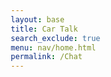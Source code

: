 ```yaml
---
layout: base
title: Car Talk
search_exclude: true
menu: nav/home.html
permalink: /Chat
---
```


<html lang="en">
<head>
    <meta charset="UTF-8">
    <meta name="viewport" content="width=device-width, initial-scale=1.0">
    <title>Chat</title>
    <link rel="stylesheet" href="styles.css">
    <style>
        /* Reset some default browser styles */
        * {
            box-sizing: border-box;
            margin: 0;
            padding: 0;
        }

        body {
            font-family: Arial, sans-serif;
            background-color: #f4f4f4; /* Light background color */
        }

        /* Outer container to center chat content */
        .chat-container {
            max-width: 800px;         /* Limit maximum width */
            margin: 40px auto;        /* Center horizontally, add top/bottom spacing */
            background-color: #fff;   /* White background */
            border-radius: 8px;       /* Rounded corners */
            box-shadow: 0 2px 10px rgba(0, 0, 0, 0.1);
            display: flex;
            flex-direction: column;   /* Stack elements vertically */
            height: 80vh;             /* Occupy 80% of viewport height */
            overflow: hidden;         /* Hide overflow if needed */
        }

        /* Scrollable area for chat messages */
        .chat-box {
            flex: 1;                  /* Grow to fill space */
            padding: 20px;            /* Inner spacing */
            overflow-y: auto;         /* Enable vertical scroll */
        }

        /* Individual message container */
        .message-box {
            position: relative;       /* So we can position edit/delete buttons */
            margin-bottom: 15px;      /* Space between messages */
            max-width: 70%;           /* Limit message bubble width */
            padding: 10px 15px;
            border-radius: 8px;
            word-wrap: break-word;     /* Wrap long text */
        }

        /* Example styling for 'sent' vs 'received' messages */
        .sent-message {
            background-color: #e3f2fd; /* Light blue background */
            margin-left: auto;         /* Push bubble to the right */
        }

        .received-message {
            background-color: #f5f5f5; /* Light gray background */
            margin-right: auto;        /* Push bubble to the left */
        }

        /* Button container in top-right of each message */
        .button-container {
            position: absolute;
            top: 5px;
            right: 10px;
            display: flex;
            gap: 5px;
        }

        /* Edit/Delete buttons */
        .edit-button,
        .delete-button {
            background: none;
            border: none;
            color: #007bff;
            cursor: pointer;
            font-size: 0.85em;
            padding: 2px 5px;
            border-radius: 3px;
            transition: background-color 0.2s, color 0.2s;
        }
        .edit-button:hover,
        .delete-button:hover {
            background-color: #e2e6ea;
            color: #0056b3;
        }

        /* Footer form for new messages */
        #chatForm {
            display: flex;
            padding: 15px;
            border-top: 1px solid #ddd;
        }
        #messageInput {
            flex: 1;                /* Grow to fill space */
            border: 1px solid #ccc;
            border-radius: 5px;
            padding: 10px;
            margin-right: 10px;
            font-size: 1em;
        }
        .send-button {
            border: none;
            border-radius: 5px;
            background-color: #28a745;
            color: white;
            padding: 10px 20px;
            cursor: pointer;
            font-size: 1em;
            transition: background-color 0.3s;
        }
        .send-button:hover {
            background-color: #218838;
        }
    </style>
</head>
<body>
    <div class="chat-container">
        <div class="chat-box" id="chatBox">
            <!-- Example static messages for demonstration -->
            <div class="message-box sent-message">
                <div class="button-container">
                    <button class="edit-button">Edit</button>
                    <button class="delete-button">Delete</button>
                </div>
                <strong>You</strong><br>
                Hello!
            </div>
            <div class="message-box received-message">
                <div class="button-container">
                    <button class="edit-button">Edit</button>
                    <button class="delete-button">Delete</button>
                </div>
                <strong>User123</strong><br>
                Hi there!
            </div>
        </div>
        <form id="chatForm">
            <input type="text" id="messageInput" placeholder="Type your message..." required>
            <button type="submit" class="send-button">Send</button>
        </form>
    </div>        

    <script type="module">
        import { getAllChat, postChat, deleteChat, updateChat } from "{{site.baseurl}}/assets/js/api/carChat.js";

        // Function to create a chat message display with delete and edit buttons
        function createMessageDisplay(message) {
            // Container
            const messageBox = document.createElement("div");
            messageBox.classList.add("message-box");

            // Decide if it's a "sent" or "received" style
            // (You could add logic here if you know the current user's ID.)
            // For now, just use "received-message" by default:
            messageBox.classList.add("received-message");

            // Content
            const content = document.createElement("div");
            content.innerHTML = `<strong>UID: ${message.user_id}</strong><br>${message.message}`;
            messageBox.appendChild(content);

            // Button container
            const buttonContainer = document.createElement("div");
            buttonContainer.className = "button-container";

            // Delete button
            const deleteButton = document.createElement("button");
            deleteButton.className = "delete-button";
            deleteButton.innerHTML = "Delete";
            deleteButton.addEventListener("click", async () => {
                const result = await deleteChat(message.id);
                if (result.success) {
                    alert("Message deleted successfully!");
                    messageBox.remove(); // Remove the message box immediately
                } else {
                    alert("Failed to delete message.");
                }
            });
            buttonContainer.appendChild(deleteButton);

            // Edit button
            const editButton = document.createElement("button");
            editButton.className = "edit-button";
            editButton.innerHTML = "Edit";
            editButton.addEventListener("click", () => {
                const newContent = prompt("Edit your message:", message.message);
                if (newContent !== null) {
                    updateChat(message.id, newContent).then(result => {
                        if (result.success) {
                            alert("Message updated successfully!");
                            content.innerHTML = `<strong>UID: ${message.user_id}</strong><br>${newContent}`;
                        } else {
                            alert("Failed to update message.");
                        }
                    });
                }
            });
            buttonContainer.appendChild(editButton);

            messageBox.appendChild(buttonContainer);
            return messageBox;
        }

        // Display all messages
        async function displayMessages() {
            const messages = await getAllChat();
            const chatBox = document.getElementById("chatBox");
            chatBox.innerHTML = ""; // Clear existing content

            if (messages && messages.length > 0) {
                messages.forEach(message => {
                    const newMessageDisplay = createMessageDisplay(message);
                    chatBox.appendChild(newMessageDisplay);
                });
                // Scroll to the bottom of the chat
                chatBox.scrollTop = chatBox.scrollHeight;
            } else {
                chatBox.innerHTML = "<p>No messages available.</p>";
            }
        }

        // Submit a new message
        async function submitMessage() {
            const messageInput = document.getElementById("messageInput");
            const messageContent = messageInput.value.trim();

            if (messageContent) {
                const result = await postChat(messageContent);
                if (result.success) {
                    messageInput.value = "";
                    displayMessages(); // Refresh the messages
                } else {
                    console.error('Failed to submit message:', result);
                    alert("Failed to submit message.");
                }
            } else {
                alert("Message cannot be empty.");
            }
        }

        // Event listeners
        document.addEventListener("DOMContentLoaded", () => {
            const chatForm = document.getElementById("chatForm");
            chatForm.addEventListener("submit", async (e) => {
                e.preventDefault(); // Prevent page refresh
                await submitMessage();
            });
            
            // Initial display of messages
            displayMessages();
        });
    </script>
</body>
</html>
